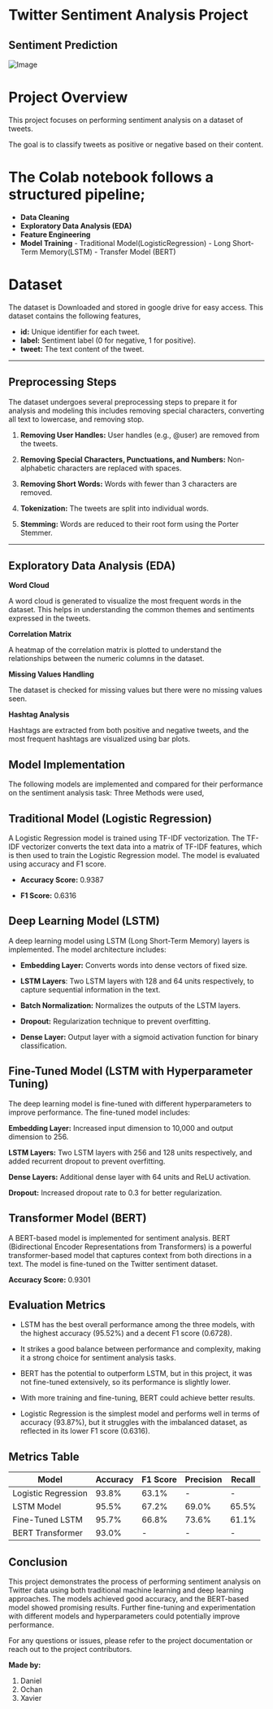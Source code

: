 # Twitter Sentiment Analysis Project

  ## **Sentiment Prediction**
![Image](https://github.com/user-attachments/assets/dfb1cf50-b589-40ea-b8cc-890488998586)


# Project Overview
This project focuses on performing sentiment analysis on a dataset of tweets. 

The goal is to classify tweets as positive or negative based on their content. 

# The Colab notebook follows a structured pipeline;
  - **Data Cleaning**
  - **Exploratory Data Analysis (EDA)**
  - **Feature Engineering**
  - **Model Training**
        - Traditional Model(LogisticRegression)
        - Long Short-Term Memory(LSTM)
        - Transfer Model (BERT)


# Dataset
The dataset is Downloaded and stored in google drive for easy access.
This dataset contains the following features,
  - **id:** Unique identifier for each tweet.
  - **label:** Sentiment label (0 for negative, 1 for positive).
  - **tweet:** The text content of the tweet.

---
## Preprocessing Steps
The dataset undergoes several preprocessing steps to prepare it for analysis and modeling this includes removing special characters, converting all text to lowercase, and removing stop.

1. **Removing User Handles:** User handles (e.g., @user) are removed from the tweets.

2. **Removing Special Characters, Punctuations, and Numbers:** Non-alphabetic characters are replaced with spaces.

3. **Removing Short Words:** Words with fewer than 3 characters are removed.

4. **Tokenization:** The tweets are split into individual words.

5. **Stemming:** Words are reduced to their root form using the Porter Stemmer.


----

## Exploratory Data Analysis (EDA)

**Word Cloud**

A word cloud is generated to visualize the most frequent words in the dataset. This helps in understanding the common themes and sentiments expressed in the tweets.

**Correlation Matrix**

A heatmap of the correlation matrix is plotted to understand the relationships between the numeric columns in the dataset.

**Missing Values Handling**

The dataset is checked for missing values but there were no missing values seen.

**Hashtag Analysis**

Hashtags are extracted from both positive and negative tweets, and the most frequent hashtags are visualized using bar plots.


## Model Implementation

The following models are implemented and compared for their performance on the sentiment analysis task:
Three Methods were used,

## Traditional Model (Logistic Regression)

A Logistic Regression model is trained using TF-IDF vectorization.
The TF-IDF vectorizer converts the text data into a matrix of TF-IDF features, which is then used to train the Logistic Regression model.
The model is evaluated using accuracy and F1 score.

  - **Accuracy Score:** 0.9387

  - **F1 Score:** 0.6316

## Deep Learning Model (LSTM)
A deep learning model using LSTM (Long Short-Term Memory) layers is implemented. 
The model architecture includes:

- **Embedding Layer:** Converts words into dense vectors of fixed size.

- **LSTM Layers**: Two LSTM layers with 128 and 64 units respectively, to capture sequential information in the text.

- **Batch Normalization:** Normalizes the outputs of the LSTM layers.

- **Dropout:** Regularization technique to prevent overfitting.

- **Dense Layer:** Output layer with a sigmoid activation function for binary classification.


## Fine-Tuned Model (LSTM with Hyperparameter Tuning)
The deep learning model is fine-tuned with different hyperparameters to improve performance. 
The fine-tuned model includes:

**Embedding Layer:** Increased input dimension to 10,000 and output dimension to 256.

**LSTM Layers:** Two LSTM layers with 256 and 128 units respectively, and added recurrent dropout to prevent overfitting.

**Dense Layers:** Additional dense layer with 64 units and ReLU activation.

**Dropout:** Increased dropout rate to 0.3 for better regularization.


## Transformer Model (BERT)
A BERT-based model is implemented for sentiment analysis.
BERT (Bidirectional Encoder Representations from Transformers) is a powerful transformer-based model that captures context from both directions in a text. The model is fine-tuned on the Twitter sentiment dataset.

**Accuracy Score:** 0.9301

## Evaluation Metrics

- LSTM has the best overall performance among the three models, with the highest accuracy (95.52%) and a decent F1 score (0.6728).
- It strikes a good balance between performance and complexity, making it a strong choice for sentiment analysis tasks.

- BERT has the potential to outperform LSTM, but in this project, it was not fine-tuned extensively, so its performance is slightly lower. 
- With more training and fine-tuning, BERT could achieve better results.

- Logistic Regression is the simplest model and performs well in terms of accuracy (93.87%), but it struggles with the imbalanced dataset, as reflected in its lower F1 score (0.6316).

 ## Metrics Table
| Model                 | Accuracy | F1 Score | Precision | Recall |
|-----------------------|----------|----------|------------|--------|
| Logistic Regression  | 93.8%    | 63.1%    | -          | -      |
| LSTM Model           | 95.5%    | 67.2%    | 69.0%      | 65.5%  |
| Fine-Tuned LSTM      | 95.7%    | 66.8%    | 73.6%      | 61.1%  |
| BERT Transformer     | 93.0%    | -        | -          | -      |


## Conclusion
This project demonstrates the process of performing sentiment analysis on Twitter data using both traditional machine learning and deep learning approaches. The models achieved good accuracy, and the BERT-based model showed promising results. Further fine-tuning and experimentation with different models and hyperparameters could potentially improve performance.

For any questions or issues, please refer to the project documentation or reach out to the project contributors.

**Made by:**
 1. Daniel
 2. Ochan
 3. Xavier


